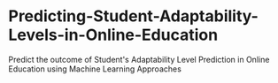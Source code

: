# Predicting-Student-Adaptability-Levels-in-Online-Education
Predict the outcome of Student's Adaptability Level Prediction in Online Education using Machine Learning Approaches
